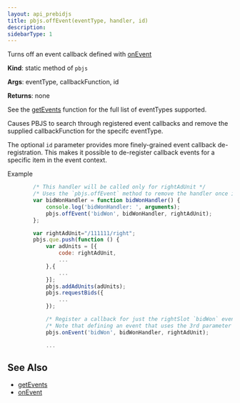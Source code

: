 ```yaml
---
layout: api_prebidjs
title: pbjs.offEvent(eventType, handler, id)
description: 
sidebarType: 1
---
```


Turns off an event callback defined with [onEvent](/dev-docs/publisher-api-reference/onEvent.html)

**Kind**: static method of `pbjs`

**Args**: eventType, callbackFunction, id

**Returns**: none

See the [getEvents](/dev-docs/publisher-api-reference/getEvents.html) function for the full list of eventTypes supported.

Causes PBJS to search through registered event callbacks and remove the
supplied callbackFunction for the specifc eventType.

The optional `id` parameter provides more finely-grained event
callback de-registration.  This makes it possible to de-register callback
events for a specific item in the event context.

Example

```javascript
        /* This handler will be called only for rightAdUnit */
        /* Uses the `pbjs.offEvent` method to remove the handler once it has been called */
        var bidWonHandler = function bidWonHandler() {
            console.log('bidWonHandler: ', arguments);
            pbjs.offEvent('bidWon', bidWonHandler, rightAdUnit);
        };

        var rightAdUnit="/111111/right";
        pbjs.que.push(function () {
            var adUnits = [{
                code: rightAdUnit,
                ...
            },{
                ...
            }];
            pbjs.addAdUnits(adUnits);
            pbjs.requestBids({
                ...
            });

            /* Register a callback for just the rightSlot `bidWon` event */
            /* Note that defining an event that uses the 3rd parameter must come after initiating the auction */
            pbjs.onEvent('bidWon', bidWonHandler, rightAdUnit);

            ...
```

## See Also
- [getEvents](/dev-docs/publisher-api-reference/getEvents.html)
- [onEvent](/dev-docs/publisher-api-reference/onEvent.html)
